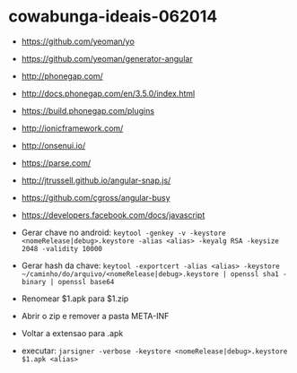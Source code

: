 cowabunga-ideais-062014
=======================


* https://github.com/yeoman/yo
* https://github.com/yeoman/generator-angular
* http://phonegap.com/
* http://docs.phonegap.com/en/3.5.0/index.html
* https://build.phonegap.com/plugins
* http://ionicframework.com/
* http://onsenui.io/
* https://parse.com/
* http://jtrussell.github.io/angular-snap.js/
* https://github.com/cgross/angular-busy
* https://developers.facebook.com/docs/javascript


* Gerar chave no android: `keytool -genkey -v -keystore <nomeRelease|debug>.keystore -alias <alias> -keyalg RSA -keysize 2048 -validity 10000`
* Gerar hash da chave: `keytool -exportcert -alias <alias> -keystore ~/caminho/do/arquivo/<nomeRelease|debug>.keystore | openssl sha1 -binary | openssl base64`


* Renomear $1.apk para $1.zip
 * Abrir o zip e remover a pasta META-INF
 * Voltar a extensao para .apk
 * executar: `jarsigner -verbose -keystore <nomeRelease|debug>.keystore $1.apk <alias>`

